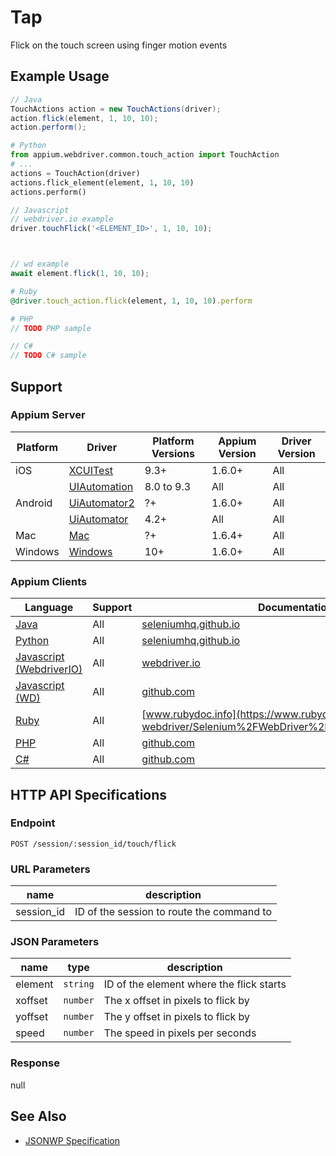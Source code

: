 # Tap

Flick on the touch screen using finger motion events
## Example Usage

```java
// Java
TouchActions action = new TouchActions(driver);
action.flick(element, 1, 10, 10);
action.perform();

```

```python
# Python
from appium.webdriver.common.touch_action import TouchAction
# ...
actions = TouchAction(driver)
actions.flick_element(element, 1, 10, 10)
actions.perform()

```

```javascript
// Javascript
// webdriver.io example
driver.touchFlick('<ELEMENT_ID>', 1, 10, 10);



// wd example
await element.flick(1, 10, 10);

```

```ruby
# Ruby
@driver.touch_action.flick(element, 1, 10, 10).perform

```

```php
# PHP
// TODO PHP sample

```

```csharp
// C#
// TODO C# sample

```



## Support

### Appium Server

|Platform|Driver|Platform Versions|Appium Version|Driver Version|
|--------|----------------|------|--------------|--------------|
| iOS | [XCUITest](/docs/en/drivers/ios-xcuitest.md) | 9.3+ | 1.6.0+ | All |
|  | [UIAutomation](/docs/en/drivers/ios-uiautomation.md) | 8.0 to 9.3 | All | All |
| Android | [UiAutomator2](/docs/en/drivers/android-uiautomator2.md) | ?+ | 1.6.0+ | All |
|  | [UiAutomator](/docs/en/drivers/android-uiautomator.md) | 4.2+ | All | All |
| Mac | [Mac](/docs/en/drivers/mac.md) | ?+ | 1.6.4+ | All |
| Windows | [Windows](/docs/en/drivers/windows.md) | 10+ | 1.6.0+ | All |

### Appium Clients

|Language|Support|Documentation|
|--------|-------|-------------|
|[Java](https://github.com/appium/java-client/releases/latest)| All |  [seleniumhq.github.io](https://seleniumhq.github.io/selenium/docs/api/java/org/openqa/selenium/interactions/touch/TouchActions.html#flick-org.openqa.selenium.WebElement-int-int-int-)  |
|[Python](https://github.com/appium/python-client/releases/latest)| All |  [seleniumhq.github.io](https://seleniumhq.github.io/selenium/docs/api/py/webdriver/selenium.webdriver.common.touch_actions.html#selenium.webdriver.common.touch_actions.TouchActions.flick_element)  |
|[Javascript (WebdriverIO)](http://webdriver.io/index.html)| All |  [webdriver.io](http://webdriver.io/api/protocol/touchFlick.html)  |
|[Javascript (WD)](https://github.com/admc/wd/releases/latest)| All |  [github.com](https://github.com/admc/wd/blob/master/lib/commands.js#L1513)  |
|[Ruby](https://github.com/appium/ruby_lib/releases/latest)| All |  [www.rubydoc.info](https://www.rubydoc.info/gems/selenium-webdriver/Selenium%2FWebDriver%2FTouchActionBuilder:flick)  |
|[PHP](https://github.com/appium/php-client/releases/latest)| All |  [github.com](https://github.com/appium/php-client/)  |
|[C#](https://github.com/appium/appium-dotnet-driver/releases/latest)| All |  [github.com](https://github.com/appium/appium-dotnet-driver/)  |

## HTTP API Specifications

### Endpoint

`POST /session/:session_id/touch/flick`

### URL Parameters

|name|description|
|----|-----------|
|session_id|ID of the session to route the command to|

### JSON Parameters

|name|type|description|
|----|----|-----------|
| element | `string` | ID of the element where the flick starts |
| xoffset | `number` | The x offset in pixels to flick by |
| yoffset | `number` | The y offset in pixels to flick by |
| speed | `number` | The speed in pixels per seconds |

### Response

null

## See Also

* [JSONWP Specification](https://github.com/SeleniumHQ/selenium/wiki/JsonWireProtocol#sessionsessionidtouchflick)
